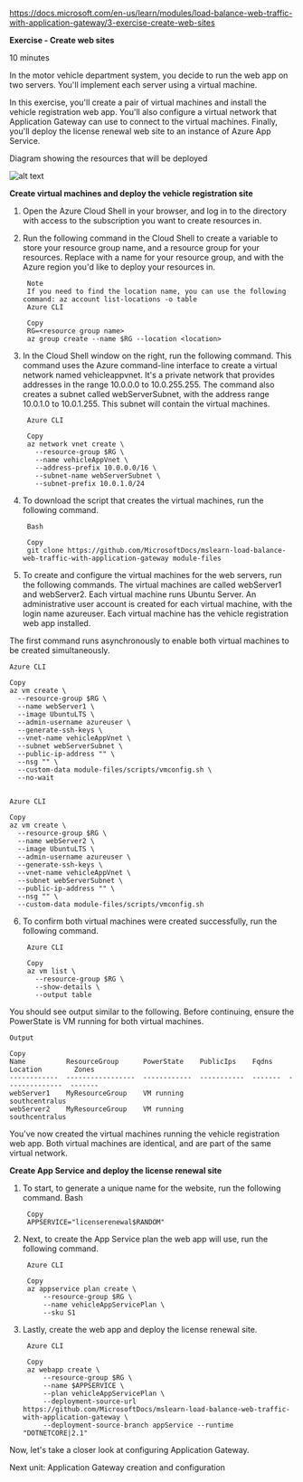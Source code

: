 https://docs.microsoft.com/en-us/learn/modules/load-balance-web-traffic-with-application-gateway/3-exercise-create-web-sites


**Exercise - Create web sites**

10 minutes

In the motor vehicle department system, you decide to run the web app on two servers. You'll implement each server using a virtual machine.

In this exercise, you'll create a pair of virtual machines and install the vehicle registration web app. You'll also configure a virtual network that Application Gateway can use to connect to the virtual machines. Finally, you'll deploy the license renewal web site to an instance of Azure App Service.

Diagram showing the resources that will be deployed

![alt text](https://docs.microsoft.com/en-us/learn/modules/load-balance-web-traffic-with-application-gateway/media/3-resources.svg)

**Create virtual machines and deploy the vehicle registration site**
1. Open the Azure Cloud Shell in your browser, and log in to the directory with access to the subscription you want to create resources in.
2. Run the following command in the Cloud Shell to create a variable to store your resource group name, and a resource group for your resources. Replace <resource group name> with a name for your resource group, and <location> with the Azure region you'd like to deploy your resources in.

        Note
        If you need to find the location name, you can use the following command: az account list-locations -o table
        Azure CLI

        Copy
        RG=<resource group name>
        az group create --name $RG --location <location>

3. In the Cloud Shell window on the right, run the following command. This command uses the Azure command-line interface to create a virtual network named vehicleappvnet. It's a private network that provides addresses in the range 10.0.0.0 to 10.0.255.255. The command also creates a subnet called webServerSubnet, with the address range 10.0.1.0 to 10.0.1.255. This subnet will contain the virtual machines.

        Azure CLI

        Copy
        az network vnet create \
          --resource-group $RG \
          --name vehicleAppVnet \
          --address-prefix 10.0.0.0/16 \
          --subnet-name webServerSubnet \
          --subnet-prefix 10.0.1.0/24

4. To download the script that creates the virtual machines, run the following command.

        Bash

        Copy
        git clone https://github.com/MicrosoftDocs/mslearn-load-balance-web-traffic-with-application-gateway module-files

5. To create and configure the virtual machines for the web servers, run the following commands. The virtual machines are called webServer1 and webServer2. Each virtual machine runs Ubuntu Server. An administrative user account is created for each virtual machine, with the login name azureuser. Each virtual machine has the vehicle registration web app installed.

The first command runs asynchronously to enable both virtual machines to be created simultaneously.

    Azure CLI

    Copy
    az vm create \
      --resource-group $RG \
      --name webServer1 \
      --image UbuntuLTS \
      --admin-username azureuser \
      --generate-ssh-keys \
      --vnet-name vehicleAppVnet \
      --subnet webServerSubnet \
      --public-ip-address "" \
      --nsg "" \
      --custom-data module-files/scripts/vmconfig.sh \
      --no-wait


    Azure CLI

    Copy
    az vm create \
      --resource-group $RG \
      --name webServer2 \
      --image UbuntuLTS \
      --admin-username azureuser \
      --generate-ssh-keys \
      --vnet-name vehicleAppVnet \
      --subnet webServerSubnet \
      --public-ip-address "" \
      --nsg "" \
      --custom-data module-files/scripts/vmconfig.sh

6. To confirm both virtual machines were created successfully, run the following command.

        Azure CLI

        Copy
        az vm list \
          --resource-group $RG \
          --show-details \
          --output table

You should see output similar to the following. Before continuing, ensure the PowerState is VM running for both virtual machines.

    Output

    Copy
    Name          ResourceGroup      PowerState    PublicIps    Fqdns    Location        Zones
    ------------  -----------------  ------------  -----------  -------  --------------  -------
    webServer1    MyResourceGroup    VM running                          southcentralus
    webServer2    MyResourceGroup    VM running                          southcentralus

You've now created the virtual machines running the vehicle registration web app. Both virtual machines are identical, and are part of the same virtual network.


**Create App Service and deploy the license renewal site**

1. To start, to generate a unique name for the website, run the following command.
        Bash

        Copy
        APPSERVICE="licenserenewal$RANDOM"

2. Next, to create the App Service plan the web app will use, run the following command.
        
        Azure CLI

        Copy
        az appservice plan create \
            --resource-group $RG \
            --name vehicleAppServicePlan \
            --sku S1
3. Lastly, create the web app and deploy the license renewal site.

        Azure CLI

        Copy
        az webapp create \
            --resource-group $RG \
            --name $APPSERVICE \
            --plan vehicleAppServicePlan \
            --deployment-source-url https://github.com/MicrosoftDocs/mslearn-load-balance-web-traffic-with-application-gateway \
            --deployment-source-branch appService --runtime "DOTNETCORE|2.1" 


Now, let's take a closer look at configuring Application Gateway.


Next unit: Application Gateway creation and configuration
